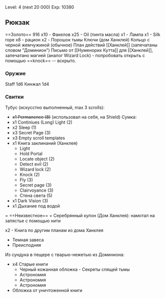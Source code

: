Level: 4 (next 20 000)
Exp: 10380
## Рюкзак
==Золото== 916
x10 - Факелов
x25 - Oil (пинта масла)
x1 - Лампа
x1 - Silk rope
x8 - рацион
x2 - Порошок тьмы
Ключи (дом Ханклей)
Кольцо с черной жемчужиной (обычное)
План действий [[Ханклей]] (запечатаны словом "Доминион")
Письмо от [[Нуменорих Кутта]] для [[Ханклей]], запечатано магией (аналог Wizard Lock) - попробовать открыть с помощью ==knock== -- вскрыто.

### Оружие
Staff 1d6
Кинжал 1d4

### Свитки
Тубус (искусстно выполненный, max 3 scrolls):
- ~~x1 Permanence (8)~~ (использовал на себя, на Shield)
Сумка:
- x1 Continiues (Long) Light (2)
- x2 Sleep (1)
- x3 Secret Page (3)
- x3 Empty scroll templates
- x1 Книга заклинаний (Ханклея)
	- Light
	- Hold Portal
	- Locate object (2)
	- Detect evil (2)
	- Wizard lock (2)
	- Knock (2)
	- Fly (3)
	- Secret page (3)
	- Clairvoyance (3)
	- Стена света (5)
- x1 Dark Vision (3)
- x1 Дыхание под водой


= ==Неизвестное== =
Серебрянный кулон (Дом Ханклея): намотал на запястье с помощью нити

х2 - Книга по другим планам из дома Ханклея
 - Темная завеса
 - Преисподняя

Из сундука в пещере с тварью-нежетью из Доминиона:
- х4 Старые книги
	- Черный кожанная обложка - Секреты спящей тьмы
	- Астрономия
	- Астрономия
	- Астрономия
- Обложка от уничтоженной книги